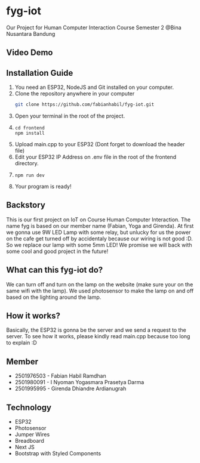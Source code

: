 # fyg-iot

Our Project for Human Computer Interaction Course Semester 2 @Bina Nusantara Bandung

## Video Demo
[Link Youtube]: https://www.youtube.com/watch?v=kGtCep5hEHA&ab_channel=FabianHabilRamdhan


## Installation Guide

1. You need an ESP32, NodeJS and Git installed on your computer.
2. Clone the repository anywhere in your computer
    ```sh
    git clone https://github.com/fabianhabil/fyg-iot.git
    ```
3. Open your terminal in the root of the project.
4. ```
   cd frontend
   npm install
   ```
5. Upload main.cpp to your ESP32 (Dont forget to download the header file)
6. Edit your ESP32 IP Address on .env file in the root of the frontend directory.
7. ```
   npm run dev
   ```
8. Your program is ready!


## Backstory

This is our first project on IoT on Course Human Computer Interaction. The name fyg is based on our member name (Fabian, Yoga and Girenda).
At first we gonna use 9W LED Lamp with some relay, but unlucky for us the power on the cafe get turned off by accidentaly because our wiring is not good :D.
So we replace our lamp with some 5mm LED!
We promise we will back with some cool and good project in the future!

## What can this fyg-iot do?

We can turn off and turn on the lamp on the website (make sure your on the same wifi with the lamp).
We used photosensor to make the lamp on and off based on the lighting around the lamp.

## How it works?

Basically, the ESP32 is gonna be the server and we send a request to the server. To see how it works, please kindly read main.cpp because too long to explain :D

## Member

-   2501976503 - Fabian Habil Ramdhan
-   2501980091 - I Nyoman Yogasmara Prasetya Darma
-   2501995995 - Girenda Dhiandre Ardianugrah

## Technology

-   ESP32
-   Photosensor
-   Jumper Wires
-   Breadboard
-   Next JS
-   Bootstrap with Styled Components
